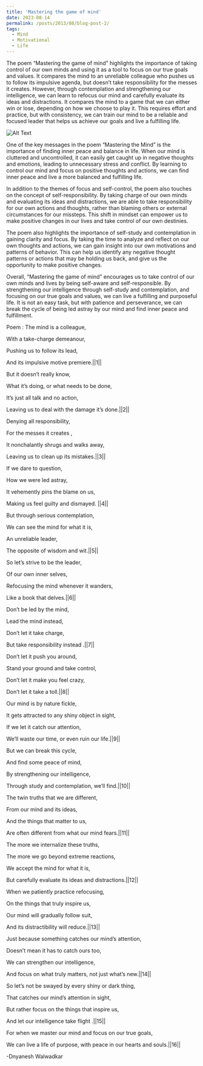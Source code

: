 ```yaml
---
title: 'Mastering the game of mind'
date: 2023-08-14
permalink: /posts/2013/08/blog-post-2/
tags:
  - Mind
  - Motivational
  - Life
---
```


The poem “Mastering the game of mind” highlights the importance of taking control of our own minds and using it as a tool to focus on our true goals and values. It compares the mind to an unreliable colleague who pushes us to follow its impulsive agenda, but doesn’t take responsibility for the messes it creates. However, through contemplation and strengthening our intelligence, we can learn to refocus our mind and carefully evaluate its ideas and distractions. It compares the mind to a game that we can either win or lose, depending on how we choose to play it. This requires effort and practice, but with consistency, we can train our mind to be a reliable and focused leader that helps us achieve our goals and live a fulfilling life.

![Alt Text](https://miro.medium.com/v2/resize:fit:1400/format:webp/1*6R3k4b2TFM5QzeBOuLlR3Q.png)

One of the key messages in the poem “Mastering the Mind” is the importance of finding inner peace and balance in life. When our mind is cluttered and uncontrolled, it can easily get caught up in negative thoughts and emotions, leading to unnecessary stress and conflict. By learning to control our mind and focus on positive thoughts and actions, we can find inner peace and live a more balanced and fulfilling life.

In addition to the themes of focus and self-control, the poem also touches on the concept of self-responsibility. By taking charge of our own minds and evaluating its ideas and distractions, we are able to take responsibility for our own actions and thoughts, rather than blaming others or external circumstances for our missteps. This shift in mindset can empower us to make positive changes in our lives and take control of our own destinies.

The poem also highlights the importance of self-study and contemplation in gaining clarity and focus. By taking the time to analyze and reflect on our own thoughts and actions, we can gain insight into our own motivations and patterns of behavior. This can help us identify any negative thought patterns or actions that may be holding us back, and give us the opportunity to make positive changes.

Overall, “Mastering the game of mind” encourages us to take control of our own minds and lives by being self-aware and self-responsible. By strengthening our intelligence through self-study and contemplation, and focusing on our true goals and values, we can live a fulfilling and purposeful life. It is not an easy task, but with patience and perseverance, we can break the cycle of being led astray by our mind and find inner peace and fulfillment.

Poem :
The mind is a colleague,

With a take-charge demeanour,

Pushing us to follow its lead,

And its impulsive motive premiere.||1||

But it doesn’t really know,

What it’s doing, or what needs to be done,

It’s just all talk and no action,

Leaving us to deal with the damage it’s done.||2||

Denying all responsibility,

For the messes it creates ,

It nonchalantly shrugs and walks away,

Leaving us to clean up its mistakes.||3||

If we dare to question,

How we were led astray,

It vehemently pins the blame on us,

Making us feel guilty and dismayed. ||4||

But through serious contemplation,

We can see the mind for what it is,

An unreliable leader,

The opposite of wisdom and wit.||5||

So let’s strive to be the leader,

Of our own inner selves,

Refocusing the mind whenever it wanders,

Like a book that delves.||6||

Don’t be led by the mind,

Lead the mind instead,

Don’t let it take charge,

But take responsibility instead .||7||

Don’t let it push you around,

Stand your ground and take control,

Don’t let it make you feel crazy,

Don’t let it take a toll.||8||

Our mind is by nature fickle,

It gets attracted to any shiny object in sight,

If we let it catch our attention,

We’ll waste our time, or even ruin our life.||9||

But we can break this cycle,

And find some peace of mind,

By strengthening our intelligence,

Through study and contemplation, we’ll find.||10||

The twin truths that we are different,

From our mind and its ideas,

And the things that matter to us,

Are often different from what our mind fears.||11||

The more we internalize these truths,

The more we go beyond extreme reactions,

We accept the mind for what it is,

But carefully evaluate its ideas and distractions.||12||

When we patiently practice refocusing,

On the things that truly inspire us,

Our mind will gradually follow suit,

And its distractibility will reduce.||13||

Just because something catches our mind’s attention,

Doesn’t mean it has to catch ours too,

We can strengthen our intelligence,

And focus on what truly matters, not just what’s new.||14||

So let’s not be swayed by every shiny or dark thing,

That catches our mind’s attention in sight,

But rather focus on the things that inspire us,

And let our intelligence take flight .||15||

For when we master our mind and focus on our true goals,

We can live a life of purpose, with peace in our hearts and souls.||16||

-Dnyanesh Walwadkar